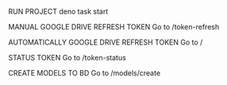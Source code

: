 RUN PROJECT
deno task start

MANUAL GOOGLE DRIVE REFRESH TOKEN
Go to /token-refresh

AUTOMATICALLY GOOGLE DRIVE REFRESH TOKEN
Go to /

STATUS TOKEN
Go to /token-status

CREATE MODELS TO BD
Go to /models/create
